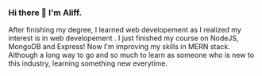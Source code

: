 ### Hi there 👋 I'm Aliff.

After finishing my degree, I learned web developement as I realized my interest is in web developement . I just finished my course on NodeJS, MongoDB and Express! Now I'm improving my skills in MERN stack. Although a long way to go and so much to learn as someone who is new to this industry, learning something new everytime.
<!--
**aliff90/aliff90** is a ✨ _special_ ✨ repository because its `README.md` (this file) appears on your GitHub profile.

Here are some ideas to get you started:

- 🔭 I’m currently working on ...
- 🌱 I’m currently learning ...
- 👯 I’m looking to collaborate on ...
- 🤔 I’m looking for help with ...
- 💬 Ask me about ...
- 📫 How to reach me: ...
- 😄 Pronouns: ...
- ⚡ Fun fact: ...
-->
